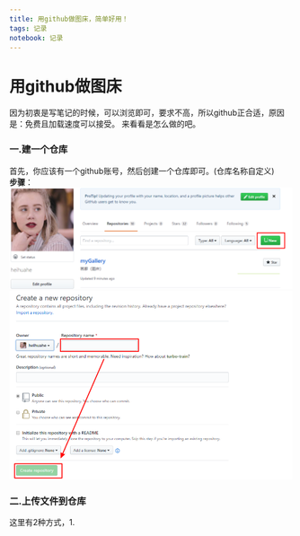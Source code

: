 ```yaml
---
title: 用github做图床，简单好用！
tags: 记录
notebook: 记录
---
```

# 用github做图床
因为初衷是写笔记的时候，可以浏览即可，要求不高，所以github正合适，原因是：免费且加载速度可以接受。
来看看是怎么做的吧。

### 一.建一个仓库
首先，你应该有一个github账号，然后创建一个仓库即可。(仓库名称自定义)  
**步骤**：
![image](https://raw.githubusercontent.com/heihuahe/myGallery/master/noteImage/Image%2035.png)
![](https://raw.githubusercontent.com/heihuahe/myGallery/master/noteImage/Image%2036.png)

### 二.上传文件到仓库
这里有2种方式，1. 